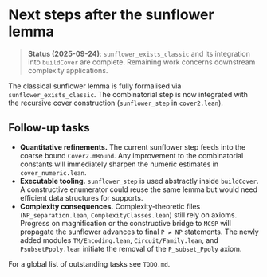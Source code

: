 # Next steps after the sunflower lemma
> **Status (2025-09-24)**: `sunflower_exists_classic` and its integration into `buildCover` are complete.  Remaining work concerns downstream complexity applications.

The classical sunflower lemma is fully formalised via `sunflower_exists_classic`.  The combinatorial step is now integrated with the recursive cover construction (`sunflower_step` in `cover2.lean`).

## Follow-up tasks

- **Quantitative refinements.**  The current sunflower step feeds into the coarse bound `Cover2.mBound`.  Any improvement to the combinatorial constants will immediately sharpen the numeric estimates in `cover_numeric.lean`.
- **Executable tooling.**  `sunflower_step` is used abstractly inside `buildCover`.  A constructive enumerator could reuse the same lemma but would need efficient data structures for supports.
- **Complexity consequences.**  Complexity-theoretic files (`NP_separation.lean`, `ComplexityClasses.lean`) still rely on axioms.  Progress on magnification or the constructive bridge to `MCSP` will propagate the sunflower advances to final `P ≠ NP` statements.  The newly added modules `TM/Encoding.lean`, `Circuit/Family.lean`, and `PsubsetPpoly.lean` initiate the removal of the `P_subset_Ppoly` axiom.

For a global list of outstanding tasks see `TODO.md`.
